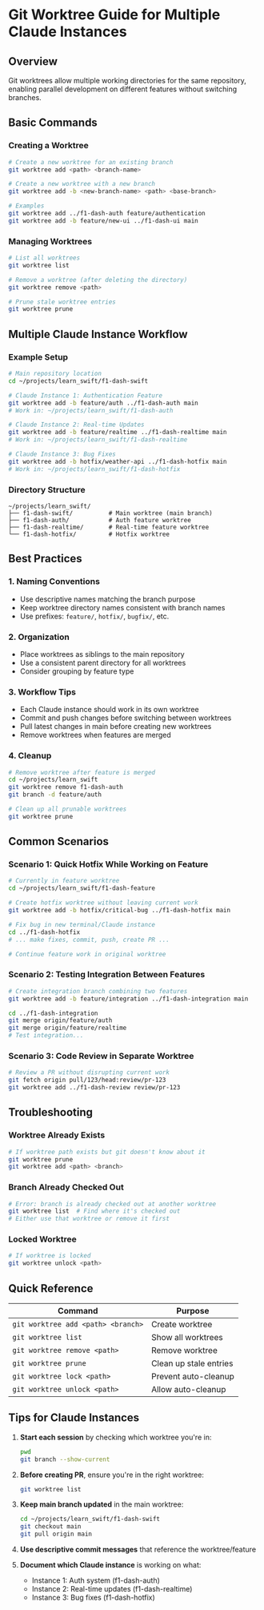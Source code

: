# Git Worktree Guide for Multiple Claude Instances

## Overview
Git worktrees allow multiple working directories for the same repository, enabling parallel development on different features without switching branches.

## Basic Commands

### Creating a Worktree
```bash
# Create a new worktree for an existing branch
git worktree add <path> <branch-name>

# Create a new worktree with a new branch
git worktree add -b <new-branch-name> <path> <base-branch>

# Examples
git worktree add ../f1-dash-auth feature/authentication
git worktree add -b feature/new-ui ../f1-dash-ui main
```

### Managing Worktrees
```bash
# List all worktrees
git worktree list

# Remove a worktree (after deleting the directory)
git worktree remove <path>

# Prune stale worktree entries
git worktree prune
```

## Multiple Claude Instance Workflow

### Example Setup
```bash
# Main repository location
cd ~/projects/learn_swift/f1-dash-swift

# Claude Instance 1: Authentication Feature
git worktree add -b feature/auth ../f1-dash-auth main
# Work in: ~/projects/learn_swift/f1-dash-auth

# Claude Instance 2: Real-time Updates
git worktree add -b feature/realtime ../f1-dash-realtime main
# Work in: ~/projects/learn_swift/f1-dash-realtime

# Claude Instance 3: Bug Fixes
git worktree add -b hotfix/weather-api ../f1-dash-hotfix main
# Work in: ~/projects/learn_swift/f1-dash-hotfix
```

### Directory Structure
```
~/projects/learn_swift/
├── f1-dash-swift/          # Main worktree (main branch)
├── f1-dash-auth/           # Auth feature worktree
├── f1-dash-realtime/       # Real-time feature worktree
└── f1-dash-hotfix/         # Hotfix worktree
```

## Best Practices

### 1. Naming Conventions
- Use descriptive names matching the branch purpose
- Keep worktree directory names consistent with branch names
- Use prefixes: `feature/`, `hotfix/`, `bugfix/`, etc.

### 2. Organization
- Place worktrees as siblings to the main repository
- Use a consistent parent directory for all worktrees
- Consider grouping by feature type

### 3. Workflow Tips
- Each Claude instance should work in its own worktree
- Commit and push changes before switching between worktrees
- Pull latest changes in main before creating new worktrees
- Remove worktrees when features are merged

### 4. Cleanup
```bash
# Remove worktree after feature is merged
cd ~/projects/learn_swift
git worktree remove f1-dash-auth
git branch -d feature/auth

# Clean up all prunable worktrees
git worktree prune
```

## Common Scenarios

### Scenario 1: Quick Hotfix While Working on Feature
```bash
# Currently in feature worktree
cd ~/projects/learn_swift/f1-dash-feature

# Create hotfix worktree without leaving current work
git worktree add -b hotfix/critical-bug ../f1-dash-hotfix main

# Fix bug in new terminal/Claude instance
cd ../f1-dash-hotfix
# ... make fixes, commit, push, create PR ...

# Continue feature work in original worktree
```

### Scenario 2: Testing Integration Between Features
```bash
# Create integration branch combining two features
git worktree add -b feature/integration ../f1-dash-integration main

cd ../f1-dash-integration
git merge origin/feature/auth
git merge origin/feature/realtime
# Test integration...
```

### Scenario 3: Code Review in Separate Worktree
```bash
# Review a PR without disrupting current work
git fetch origin pull/123/head:review/pr-123
git worktree add ../f1-dash-review review/pr-123
```

## Troubleshooting

### Worktree Already Exists
```bash
# If worktree path exists but git doesn't know about it
git worktree prune
git worktree add <path> <branch>
```

### Branch Already Checked Out
```bash
# Error: branch is already checked out at another worktree
git worktree list  # Find where it's checked out
# Either use that worktree or remove it first
```

### Locked Worktree
```bash
# If worktree is locked
git worktree unlock <path>
```

## Quick Reference

| Command | Purpose |
|---------|---------|
| `git worktree add <path> <branch>` | Create worktree |
| `git worktree list` | Show all worktrees |
| `git worktree remove <path>` | Remove worktree |
| `git worktree prune` | Clean up stale entries |
| `git worktree lock <path>` | Prevent auto-cleanup |
| `git worktree unlock <path>` | Allow auto-cleanup |

## Tips for Claude Instances

1. **Start each session** by checking which worktree you're in:
   ```bash
   pwd
   git branch --show-current
   ```

2. **Before creating PR**, ensure you're in the right worktree:
   ```bash
   git worktree list
   ```

3. **Keep main branch updated** in the main worktree:
   ```bash
   cd ~/projects/learn_swift/f1-dash-swift
   git checkout main
   git pull origin main
   ```

4. **Use descriptive commit messages** that reference the worktree/feature

5. **Document which Claude instance** is working on what:
   - Instance 1: Auth system (f1-dash-auth)
   - Instance 2: Real-time updates (f1-dash-realtime)
   - Instance 3: Bug fixes (f1-dash-hotfix)